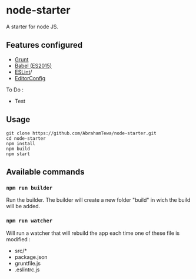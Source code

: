# node-starter
A starter for node JS.

## Features configured

- [Grunt](http://gruntjs.com/)
- [Babel (ES2015)](http://babeljs.io/)
- [ESLint](http://eslint.org)/
- [EditorConfig](http://editorconfig.com/)

To Do :
- Test

## Usage

``` 
git clone https://github.com/AbrahamTewa/node-starter.git
cd node-starter
npm install
npm build
npm start
```

## Available commands

### `npm run builder`
Run the builder.
The builder will create a new folder "build" in wich the build will be added.

### `npm run watcher`
Will run a watcher that will rebuild the app each time one of these file is modified :

* src/*
* package.json
* gruntfile.js
* .eslintrc.js
